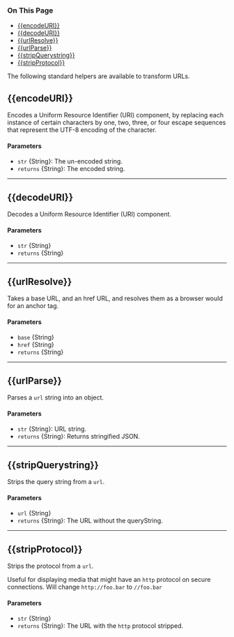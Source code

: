 <div class="otp" id="no-index">
	<h3> On This Page </h3>
	<ul>
    <li><a href="#handlebars_encodeuri">{{encodeURI}}</a></li>
    <li><a href="#handlebars_decodeuri">{{decodeURI}}</a></li>
    <li><a href="#handlebars_urlresolve">{{urlResolve}}</a></li>
    <li><a href="#handlebars_urlparse">{{urlParse}}</a></li>
    <li><a href="#handlebars_stripquerystring">{{stripQuerystring}}</a></li>
    <li><a href="#handlebars_stripprotocol">{{stripProtocol}}</a></li>
	</ul>
</div>

<a href='#handlebars_encodeuri' aria-hidden='true' class='block-anchor'  id='handlebars_encodeuri'><i aria-hidden='true' class='linkify icon'></i></a>

The following standard helpers are available to transform URLs.

## {{encodeURI}}

Encodes a Uniform Resource Identifier (URI) component, by replacing each instance of certain characters by one, two, three, or four escape sequences that represent the UTF-8 encoding of the character.

#### Parameters

* `str` {String}: The un-encoded string.
* `returns` {String}: The encoded string.

---

<a href='#handlebars_decodeuri' aria-hidden='true' class='block-anchor'  id='handlebars_decodeuri'><i aria-hidden='true' class='linkify icon'></i></a>

## {{decodeURI}}

Decodes a Uniform Resource Identifier (URI) component.

#### Parameters

* `str` {String}
* `returns` {String}

---

<a href='#handlebars_urlresolve' aria-hidden='true' class='block-anchor'  id='handlebars_urlresolve'><i aria-hidden='true' class='linkify icon'></i></a>

## {{urlResolve}}

Takes a base URL, and an href URL, and resolves them as a browser would for an anchor tag.

#### Parameters

* `base` {String}
* `href` {String}
* `returns` {String}

---

<a href='#handlebars_urlparse' aria-hidden='true' class='block-anchor'  id='handlebars_urlparse'><i aria-hidden='true' class='linkify icon'></i></a>

## {{urlParse}}

Parses a `url` string into an object.

#### Parameters

* `str` {String}: URL string.
* `returns` {String}: Returns stringified JSON.

---

<a href='#handlebars_stripquerystring' aria-hidden='true' class='block-anchor'  id='handlebars_stripquerystring'><i aria-hidden='true' class='linkify icon'></i></a>

## {{stripQuerystring}}

Strips the query string from a `url`.

#### Parameters

* `url` {String}
* `returns` {String}: The URL without the queryString.

---

<a href='#handlebars_stripprotocol' aria-hidden='true' class='block-anchor'  id='handlebars_stripprotocol'><i aria-hidden='true' class='linkify icon'></i></a>

## {{stripProtocol}}

Strips the protocol from a `url`.

Useful for displaying media that might have an `http` protocol on secure connections. Will change `http://foo.bar` to `//foo.bar`

#### Parameters

* `str` {String}
* `returns` {String}: The URL with the `http` protocol stripped.

